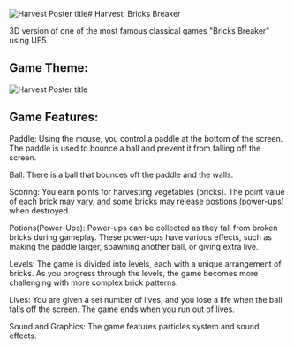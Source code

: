 ![Harvest Poster title](https://github.com/RadwaAhmed4869/Harvest-Bricks-Breaker/assets/48102202/76c596f9-9255-4ead-acbc-84e6bd49d5d0)# Harvest: Bricks Breaker
 
3D version of one of the most famous classical games "Bricks Breaker" using UE5.

## Game Theme:
![Harvest Poster title](https://github.com/RadwaAhmed4869/Harvest-Bricks-Breaker/assets/48102202/20ee12e3-08ea-4d2f-bfc5-08e41b2f1ffe)

## Game Features:

Paddle: Using the mouse, you control a paddle at the bottom of the screen. The paddle is used to bounce a ball and prevent it from falling off the screen.

Ball: There is a ball that bounces off the paddle and the walls.

Scoring: You earn points for harvesting vegetables (bricks). The point value of each brick may vary, and some bricks may release postions (power-ups) when destroyed.

Potions(Power-Ups): Power-ups can be collected as they fall from broken bricks during gameplay. These power-ups have various effects, such as making the paddle larger, spawning another ball, or giving extra live.

Levels: The game is divided into levels, each with a unique arrangement of bricks. As you progress through the levels, the game becomes more challenging with more complex brick patterns.

Lives: You are given a set number of lives, and you lose a life when the ball falls off the screen. The game ends when you run out of lives.

Sound and Graphics: The game features particles system and sound effects.
